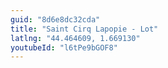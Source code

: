 ```yaml
---
guid: "8d6e8dc32cda"
title: "Saint Cirq Lapopie - Lot"
latlng: "44.464609, 1.669130"
youtubeId: "l6tPe9bGOF8" 
---
```

